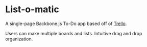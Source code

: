 # List-o-matic

A single-page Backbone.js To-Do app based off of [Trello](https://trello.com/).

Users can make multiple boards and lists.
Intuitive drag and drop organization.
